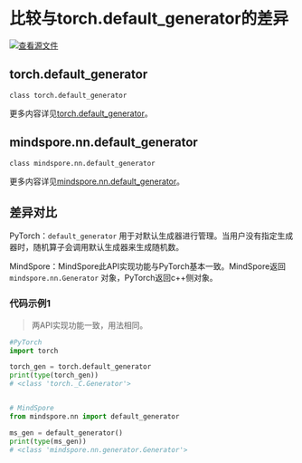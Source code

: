 # 比较与torch.default_generator的差异

[![查看源文件](https://mindspore-website.obs.cn-north-4.myhuaweicloud.com/website-images/r2.3/resource/_static/logo_source.svg)](https://gitee.com/mindspore/docs/blob/r2.3/docs/mindspore/source_zh_cn/note/api_mapping/pytorch_diff/default_generator.md)

## torch.default_generator

```text
class torch.default_generator
```

更多内容详见[torch.default_generator](https://pytorch.org/docs/1.8.1/torch.html#torch.default_generator)。

## mindspore.nn.default_generator

```text
class mindspore.nn.default_generator
```

更多内容详见[mindspore.nn.default_generator](https://www.mindspore.cn/docs/zh-CN/r2.3/api_python/nn/mindspore.nn.default_generator.html)。

## 差异对比

PyTorch：`default_generator` 用于对默认生成器进行管理。当用户没有指定生成器时，随机算子会调用默认生成器来生成随机数。

MindSpore：MindSpore此API实现功能与PyTorch基本一致。MindSpore返回 `mindspore.nn.Generator` 对象，PyTorch返回c++侧对象。

### 代码示例1

> 两API实现功能一致，用法相同。

```python
#PyTorch
import torch

torch_gen = torch.default_generator
print(type(torch_gen))
# <class 'torch._C.Generator'>


# MindSpore
from mindspore.nn import default_generator

ms_gen = default_generator()
print(type(ms_gen))
# <class 'mindspore.nn.generator.Generator'>
```
